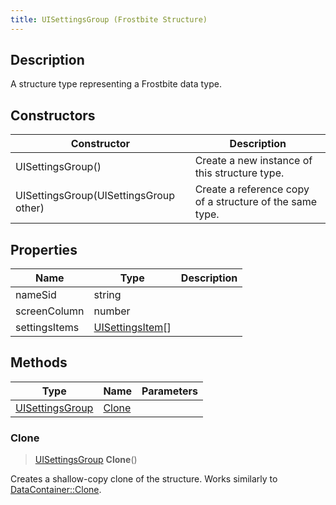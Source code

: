 ```yaml
---
title: UISettingsGroup (Frostbite Structure)
---
```

## Description

A structure type representing a Frostbite data type.

## Constructors

| Constructor                            | Description                                              |
| -------------------------------------- | -------------------------------------------------------- |
| UISettingsGroup()                      | Create a new instance of this structure type.            |
| UISettingsGroup(UISettingsGroup other) | Create a reference copy of a structure of the same type. |

## Properties

| Name          | Type                                 | Description |
| ------------- | ------------------------------------ | ----------- |
| nameSid       | string                               |             |
| screenColumn  | number                               |             |
| settingsItems | [UISettingsItem](UISettingsItem)\[\] |             |

## Methods

| Type                               | Name            | Parameters |
| ---------------------------------- | --------------- | ---------- |
| [UISettingsGroup](UISettingsGroup) | [Clone](#clone) |            |

### Clone

> [UISettingsGroup](UISettingsGroup) **Clone**()

Creates a shallow-copy clone of the structure. Works similarly to [DataContainer::Clone](/vext/ref/cls/shr/datacontainer#clone).
